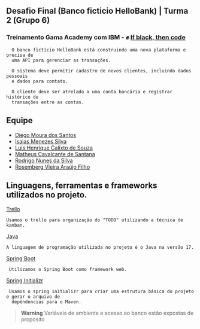 ## Desafio Final (Banco ficticio HelloBank) | Turma 2 (Grupo 6)
### Treinamento Gama Academy com IBM - :fist_raised: [If black, then code](https://ifblackthencode.corporate.gama.academy/) 

```
  O banco fictício HelloBank está construindo uma nova plataforma e precisa de 
  uma API para gerenciar as transações.
  
  O sistema deve permitir cadastro de novos clientes, incluindo dados pessoais 
  e dados para contato. 
  
  O cliente deve ser atrelado a uma conta bancária e registrar histórico de 
  transações entre as contas.

```
## Equipe 
- [Diego Moura dos Santos](https://www.linkedin.com/in/diegomouradossantos/)
- [Isaias Menezes Silva](https://www.linkedin.com/in/isaias-menezes-silva/)
- [Luis Henrique Calixto de Souza](https://www.linkedin.com/in/luiz-henrique-calixto-de-souza-29b892170/)
- [Matheus Cavalcante de Santana]()
- [Rodrigo Nunes da Silva](https://www.linkedin.com/in/rodrigo-nunes-7a9a957b)
- [Rosemberg Vieira Araújo Filho](https://github.com/RosembergAraujo)

## Linguagens, ferramentas e frameworks utilizados no projeto.

[Trello](https://trello.com/) 
```
Usamos o trello para organização do "TODO" utilizando a técnica de kanban.
```
[Java](https://www.oracle.com/java/technologies/downloads/) 
```
A linguagem de programação utilizada no projeto é o Java na versão 17.
```

[Spring Boot](https://spring.io/)
```
 Utilizamos o Spring Boot como framework web.
```

[Spring Initializr](https://start.spring.io/)
```
 Usamos o spring initializr para criar uma estrutura básica do projeto e gerar o arquivo de
  depêndencias para o Maven.
```
> **Warning**
> Variáveis de ambiente e acesso ao banco estão expostas de proposito






